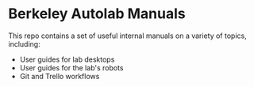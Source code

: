 # Berkeley Autolab Manuals

This repo contains a set of useful internal manuals on a variety of topics, including:

* User guides for lab desktops
* User guides for the lab's robots
* Git and Trello workflows

